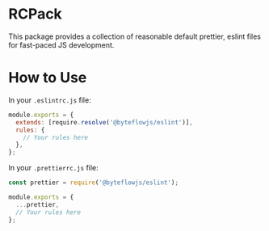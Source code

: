 <!-- @format -->

# RCPack

This package provides a collection of reasonable default prettier, eslint files for fast-paced JS development.

# How to Use

In your `.eslintrc.js` file:

```js
module.exports = {
  extends: [require.resolve('@byteflowjs/eslint')],
  rules: {
    // Your rules here
  },
};
```

In your `.prettierrc.js` file:

```js
const prettier = require('@byteflowjs/eslint');

module.exports = {
  ...prettier,
  // Your rules here
};
```

